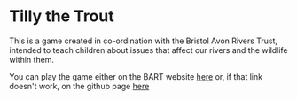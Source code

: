 # Tilly the Trout

This is a game created in co-ordination with the Bristol Avon Rivers Trust, intended to teach children about issues that affect our rivers and the wildlife within them.

You can play the game either on the BART website [here](http://www.bristolavonriverstrust.org/tilly/) or, if that link doesn't work, on the github page [here](http://aharman.github.io/TroutGame/)
